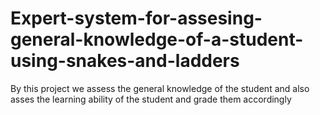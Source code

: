 # Expert-system-for-assesing-general-knowledge-of-a-student-using-snakes-and-ladders
 By this project we assess the general knowledge of the student and also asses the learning ability of the student and grade them accordingly
